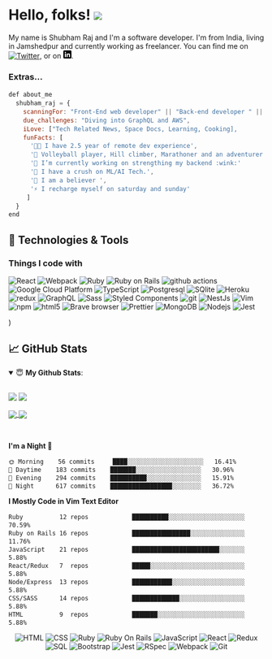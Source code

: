 
# Hello, folks! <img src="https://raw.githubusercontent.com/MartinHeinz/MartinHeinz/master/wave.gif" width="30px">

My name is Shubham Raj and I'm a software developer. I'm from India, living in Jamshedpur and currently working as freelancer. You can find me on [![Twitter][1.2]][1],  or on [![LinkedIn][3.2]][3].

### Extras...  

```javascript
def about_me
  shubham_raj = {
    scanningFor: "Front-End web developer" || "Back-end developer " || "Full-Stack Developer",
    due_challenges: "Diving into GraphQL and AWS",  
    iLove: ["Tech Related News, Space Docs, Learning, Cooking],
    funFacts: [
      '👨‍💻 I have 2.5 year of remote dev experience',  
      '👯 Volleyball player, Hill climber, Marathoner and an adventurer',
      '🔭 I’m currently working on strengthing my backend :wink:' 
      '🌱 I have a crush on ML/AI Tech.',
      '🤝 I am a believer ', 
      '⚡ I recharge myself on saturday and sunday'
     ]
  }
end
```

## 🔧 Technologies & Tools
<h3>Things I code with</h3>
<p>
  <img alt="React" src="https://img.shields.io/badge/-React-45b8d8?style=flat-square&logo=react&logoColor=white" />
  <img alt="Webpack" src="https://img.shields.io/badge/-Webpack-8DD6F9?style=flat-square&logo=webpack&logoColor=white" /> 
  <img alt="Ruby" src="https://img.shields.io/badge/-Ruby-46a2f1?style=flat-square&logo=ruby&logoColor=white" />
  <img alt="Ruby on Rails" src="https://img.shields.io/badge/-Rails-46a2f1?style=flat-square&logo=Ruby-on-Rails&logoColor=white" />
    <img alt="github actions" src="https://img.shields.io/badge/-Github_Actions-2088FF?style=flat-square&logo=github-actions&logoColor=white" />
  <img alt="Google Cloud Platform" src="https://img.shields.io/badge/-Google_Cloud_Platform-1a73e8?style=flat-square&logo=google-cloud&logoColor=white" />
  <img alt="TypeScript" src="https://img.shields.io/badge/-TypeScript-007ACC?style=flat-square&logo=typescript&logoColor=white" />
  <img alt="Postgresql" src="https://img.shields.io/badge/-Postgresql-311C87?style=flat-square&logo=postgresql&logoColor=white" />
  <img alt="SQlite" src="https://img.shields.io/badge/-SQlite-311C87?style=flat-square&logo=sqlite&logoColor=white" />
  <img alt="Heroku" src="https://img.shields.io/badge/-Heroku-430098?style=flat-square&logo=heroku&logoColor=white" />
  <img alt="redux" src="https://img.shields.io/badge/-Redux-764ABC?style=flat-square&logo=redux&logoColor=white" />
  <img alt="GraphQL" src="https://img.shields.io/badge/-GraphQL-E10098?style=flat-square&logo=graphql&logoColor=white" />
  <img alt="Sass" src="https://img.shields.io/badge/-Sass-CC6699?style=flat-square&logo=sass&logoColor=white" />
  <img alt="Styled Components" src="https://img.shields.io/badge/-Styled_Components-db7092?style=flat-square&logo=styled-components&logoColor=white" />
  <img alt="git" src="https://img.shields.io/badge/-Git-F05032?style=flat-square&logo=git&logoColor=white" />
  <img alt="NestJs" src="https://img.shields.io/badge/-NestJs-ea2845?style=flat-square&logo=nestjs&logoColor=white" />
  <img alt="Vim" src="https://img.shields.io/badge/-Vim-DD0031?style=flat-square&logo=vim&logoColor=white" />
  <img alt="npm" src="https://img.shields.io/badge/-NPM-CB3837?style=flat-square&logo=npm&logoColor=white" />
  <img alt="html5" src="https://img.shields.io/badge/-HTML5-E34F26?style=flat-square&logo=html5&logoColor=white" />
  <img alt="Brave browser" src="https://img.shields.io/badge/-Brave_Browser-FB542B?style=flat-square&logo=brave&logoColor=white" />
  <img alt="Prettier" src="https://img.shields.io/badge/-Prettier-F7B93E?style=flat-square&logo=prettier&logoColor=white" />
  <img alt="MongoDB" src="https://img.shields.io/badge/-MongoDB-13aa52?style=flat-square&logo=mongodb&logoColor=white" />
  <img alt="Nodejs" src="https://img.shields.io/badge/-Nodejs-43853d?style=flat-square&logo=Node.js&logoColor=white" />
  <img alt="Jest" src="https://img.shields.io/badge/-Jest-43853d?style=flat-square&logo=Jest&logoColor=white" />
</p>)

## &#x1f4c8; GitHub Stats
<details open>
 <summary> 😇 <b>My Github Stats</b>: </summary>

<br>

<p align = "left">
  <img src = "https://github-readme-stats.vercel.app/api?username=shubham14p3&show_icons=true&theme=tokyonight&line_height=27">
  <img src = "https://github-readme-stats.vercel.app/api/top-langs/?username=shubham14p3&hide=css,java,html&theme=tokyonight">
</p>

</details>

<a href="https://github.com/shubham14p3/ruby-project-blueprint">
  <img align="center" src="https://github-readme-stats.vercel.app/api/pin/?username=MartinHeinz&repo=python-project-blueprint&title_color=ffffff&text_color=c9cacc&icon_color=2bbc8a&bg_color=1d1f21" />
</a>


<a href="https://github.com/shubham14p3/phaser-shooting-game">
  <img align="center" src="https://github-readme-stats.vercel.app/api/pin/?username=shubham14p3&repo=phaser-shooting-game&title_color=ffffff&text_color=c9cacc&icon_color=2bbc8a&bg_color=1d1f21" />
</a>    

<!-- links to social media icons -->

<!-- icons with padding -->

[1.1]: http://i.imgur.com/tXSoThF.png (twitter icon with padding)
[2.1]: http://i.imgur.com/0o48UoR.png (github icon with padding)

<!-- icons without padding -->

[1.2]: http://i.imgur.com/wWzX9uB.png (twitter icon without padding)
[2.2]: http://i.imgur.com/9I6NRUm.png (github icon without padding)
[3.2]: https://raw.githubusercontent.com/shubham14p3/shubham14p3/master/linkedin-3-16.png (LinkedIn icon without padding)
<br>



<!--START_SECTION:waka-->
**I'm a Night 🦉** 

```text
🌞 Morning    56 commits     ████░░░░░░░░░░░░░░░░░░░░░   16.41% 
🌆 Daytime    183 commits    ███████░░░░░░░░░░░░░░░░░░   30.96% 
🌃 Evening    294 commits    ██████████░░░░░░░░░░░░░░░   15.91%
🌙 Night      617 commits    █████████████████░░░░░░░░   36.72% 

```

**I Mostly Code in Vim Text Editor** 

```text
Ruby          12 repos            ██████████░░░░░░░░░░░░░░░░░░░░░    70.59% 
Ruby on Rails 16 repos            ████████████████░░░░░░░░░░░░░░░    11.76% 
JavaScript    21 repos            ████████████████████████░░░░░░░    5.88%
React/Redux   7  repos            █████░░░░░░░░░░░░░░░░░░░░░░░░░░    5.88%
Node/Express  13 repos            ███████████░░░░░░░░░░░░░░░░░░░░    5.88% 
CSS/SASS      14 repos            █████████████░░░░░░░░░░░░░░░░░░    5.88% 
HTML          9  repos            ███████░░░░░░░░░░░░░░░░░░░░░░░░    5.88% 
```




<p align="center">
  <span align="center" class="d-flex">
    <img title="HTML" alt="HTML" height=40 src="https://www.w3.org/html/logo/downloads/HTML5_Badge_256.png">
    <img title="CSS" alt="CSS" height=40
      src="https://www.kindpng.com/picc/m/464-4640184_css3-png-download-css-icon-transparent-png.png">
    <img title="Ruby" alt="Ruby" height=40 src="https://blog.mwpreston.net/wp-content/uploads/2018/09/ruby-logo.png">
    <img title="Ruby On Rails" alt="Ruby On Rails" height=40 src="https://guides.rubyonrails.org/images/favicon.ico">
    <img title="JavaScript" alt="JavaScript" height=40
      src="https://upload.wikimedia.org/wikipedia/commons/thumb/9/99/Unofficial_JavaScript_logo_2.svg/600px-Unofficial_JavaScript_logo_2.svg.png">
    <img title="React" alt="React" height=40 src="https://cdn.worldvectorlogo.com/logos/react.svg">
    <img title="Redux" alt="Redux" height=40 src="https://seeklogo.com/images/R/redux-logo-9CA6836C12-seeklogo.com.png">
    <img title="SQL" alt="SQL" height=40
      src="https://e7.pngegg.com/pngimages/614/744/png-clipart-mysql-database-mariadb-dolphin-marine-mammal-animals.png">
    <img title="Bootstrap" alt="Bootstrap" height=40
      src="https://upload.wikimedia.org/wikipedia/commons/thumb/b/b2/Bootstrap_logo.svg/480px-Bootstrap_logo.svg.png">
    <img title="Jest" alt="Jest" height=40 src="https://jestjs.io/img/jest-card-run.svg">
    <img title="RSpec" alt="RSpec" height=40 src="https://seeklogo.com/images/R/rspec-logo-DA1EE19A18-seeklogo.com.png">
    <img title="Webpack" alt="Webpack" height=40 src="https://webpack.js.org/dcd5e077cf9f54ebe52d4f7ebe8c3080.png">
    <img title="Git" alt="Git" height=40 src="https://git-scm.com/images/logos/downloads/Git-Icon-1788C.png">
  </span>
</p>

<!-- links to your social media accounts -->

[1]: https://twitter.com/@shubham14p3
[2]: https://github.com/shubham14p3
[3]: https://www.linkedin.com/in/shubham14p3/


<!-- Resources -->
<!-- Icons: https://simpleicons.org/ -->
<!-- GitHub Stats: https://github.com/anuraghazra/github-readme-stats -->
<!-- Emojis: https://emojipedia.org/emoji/ -->
<!-- HTML Emojis: https://www.fileformat.info/index.htm -->
<!-- Shields: https://shields.io/ -->
<!-- Awesome GitHub Profile README: https://github.com/abhisheknaiidu/awesome-github-profile-readme -->